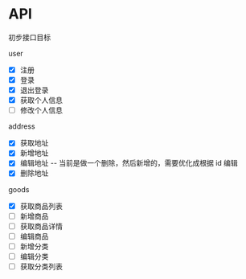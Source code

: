 # API

初步接口目标

user

- [x] 注册
- [x] 登录
- [x] 退出登录
- [x] 获取个人信息
- [ ] 修改个人信息

address

- [x] 获取地址
- [x] 新增地址
- [x] 编辑地址 -- 当前是做一个删除，然后新增的，需要优化成根据 id 编辑
- [x] 删除地址

goods

- [x] 获取商品列表
- [ ] 新增商品
- [ ] 获取商品详情
- [ ] 编辑商品
- [ ] 新增分类
- [ ] 编辑分类
- [ ] 获取分类列表

